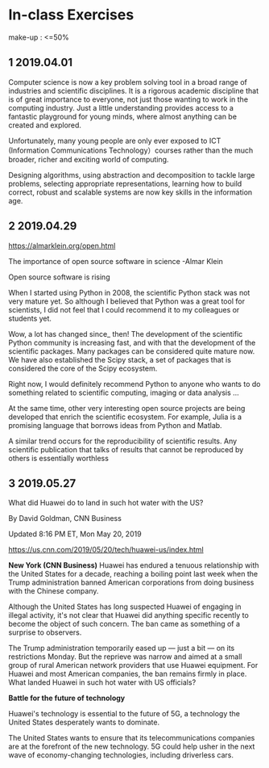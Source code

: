 # In-class Exercises

make-up : <=50%

## 1 2019.04.01

 Computer science is now a key problem solving tool in a broad range of industries and scientific disciplines. It is a rigorous academic discipline that is of great importance to everyone, not just those wanting to work in the computing industry. Just a little understanding provides access to a fantastic playground for young minds, where almost anything can be created and explored.   

 Unfortunately, many young people are only ever exposed to ICT (Information Communications Technology）courses rather than the much broader, richer and exciting world of computing. 

 Designing algorithms, using abstraction and decomposition to tackle large problems, selecting appropriate representations, learning how to build correct, robust and scalable systems are now key skills in the information age.

## 2 2019.04.29

https://almarklein.org/open.html

The importance of open source software in science -Almar Klein

Open source software is rising

When I started using Python in 2008, the scientific Python stack was not very mature yet. So although I believed that Python was a great tool for scientists, I did not feel that I could recommend it to my colleagues or students yet.

Wow, a lot has changed since_ then! The development of the scientific Python community is increasing fast, and with that the development of the scientific packages. Many packages can be considered quite mature now. We have also established the Scipy stack, a set of packages that is considered the core of the Scipy ecosystem.
 
Right now, I would definitely recommend Python to anyone who wants to do something related to scientific computing, imaging or data analysis ...
  
At the same time, other very interesting open source projects are being developed that enrich the scientific ecosystem. For example, Julia is a promising language that borrows ideas from Python and Matlab.
 
A similar trend occurs for the reproducibility of scientific results. Any scientific publication that talks of results that cannot be reproduced by others is essentially worthless


## 3 2019.05.27

What did Huawei do to land in such hot water with the US?

By David Goldman, CNN Business

Updated 8:16 PM ET, Mon May 20, 2019 

https://us.cnn.com/2019/05/20/tech/huawei-us/index.html


**New York (CNN Business)** Huawei has endured a tenuous relationship with the United States for a decade, reaching a boiling point last week when the Trump administration banned American corporations from doing business with the Chinese company.

Although the United States has long suspected Huawei of engaging in illegal activity, it's not clear that Huawei did anything specific recently to become the object of such concern. The ban came as something of a surprise to observers. 

The Trump administration temporarily eased up — just a bit — on its restrictions Monday. But the reprieve was narrow and aimed at a small group of rural American network providers that use Huawei equipment. For Huawei and most American companies, the ban remains firmly in place.
What landed Huawei in such hot water with US officials?


**Battle for the future of technology**

Huawei's technology is essential to the future of 5G, a technology the United States desperately wants to dominate. 

The United States wants to ensure that its telecommunications companies are at the forefront of the new technology. 5G could help usher in the next wave of economy-changing technologies, including driverless cars.

